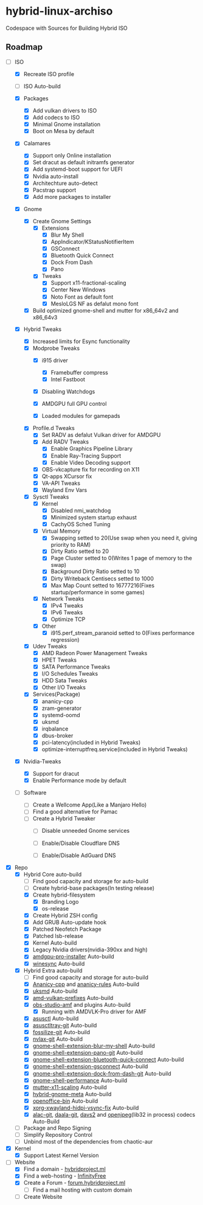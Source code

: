 # hybrid-linux-archiso
Codespace with Sources for Building Hybrid ISO

## Roadmap
* [ ] ISO
  * [x] Recreate ISO profile

  * [ ] ISO Auto-build

  * [x] Packages
    * [x] Add vulkan drivers to ISO
    * [x] Add codecs to ISO
    * [x] Minimal Gnome installation
    * [x] Boot on Mesa by default

  * [x] Calamares
    * [x] Support only Online installation
    * [x] Set dracut as default initramfs generator
    * [x] Add systemd-boot support for UEFI
    * [x] Nvidia auto-install
    * [x] Architechture auto-detect
    * [x] Pacstrap support
    * [x] Add more packages to installer

  * [x] Gnome
    * [x] Create Gnome Settings
      * [x] Extensions
        * [x] Blur My Shell
        * [x] AppIndicator/KStatusNotifierItem
        * [x] GSConnect
        * [x] Bluetooth Quick Connect
        * [x] Dock From Dash
        * [x] Pano

      * [x] Tweaks
        * [x] Support x11-fractional-scaling
        * [x] Center New Windows
        * [x] Noto Font as default font
        * [x] MesloLGS NF as defalut mono font

    * [x] Build optimized gnome-shell and mutter for x86_64v2 and x86_64v3

  * [x] Hybrid Tweaks
    * [x] Increased limits for Esync functionality
    * [x] Modprobe Tweaks
      * [x] i915 driver
        * [x] Framebuffer compress
        * [x] Intel Fastboot
      * [x] Disabling Watchdogs
      * [x] AMDGPU full GPU control
      * [x] Loaded modules for gamepads


    * [x] Profile.d Tweaks
      * [x] Set RADV as defalut Vulkan driver for AMDGPU
      * [x] Add RADV Tweaks
        * [x] Enable Graphics Pipeline Library
        * [x] Enable Ray-Tracing Support
        * [x] Enable Video Decoding support
      * [x] OBS-vkcapture fix for recording on X11
      * [x] Qt-apps XCursor fix
      * [x] VA-API Tweaks
      * [x] Wayland Env Vars

    * [x] Sysctl Tweaks
      * [x] Kernel
        * [x] Disabled nmi_watchdog
        * [x] Minimized system startup exhaust
        * [x] CachyOS Sched Tuning

      * [x] Virtual Memory
        * [x] Swapping setted to 20(Use swap when you need it, giving priority to RAM)
        * [x] Dirty Ratio setted to 20
        * [x] Page Cluster setted to 0(Writes 1 page of memory to the swap)
        * [x] Background Dirty Ratio setted to 10
        * [x] Dirty Writeback Centisecs setted to 1000
        * [x] Max Map Count setted to 16777216(Fixes startup/performance in some games)

      * [x] Network Tweaks
        * [x] IPv4 Tweaks
        * [x] IPv6 Tweaks
        * [x] Optimize TCP

      * [x] Other
        * [x] i915.perf_stream_paranoid setted to 0(Fixes performance regression)

    * [x] Udev Tweaks
      * [x] AMD Radeon Power Management Tweaks
      * [x] HPET Tweaks
      * [x] SATA Performance Tweaks
      * [x] I/O Schedules Tweaks
      * [x] HDD Sata Tweaks
      * [x] Other I/O Tweaks

    * [x] Services(Package)
      * [x] ananicy-cpp
      * [x] zram-generator
      * [x] systemd-oomd
      * [x] uksmd
      * [x] irqbalance
      * [x] dbus-broker
      * [x] pci-latency(included in Hybrid Tweaks)
      * [x] optimize-interruptfreq.service(included in Hybrid Tweaks)
  
  * [x] Nvidia-Tweaks
    * [x] Support for dracut
    * [x] Enable Performance mode by default

  * [ ] Software
    * [ ] Create a Wellcome App(Like a Manjaro Hello)
    * [ ] Find a good alternative for Pamac
    * [ ] Create a Hybrid Tweaker
      * [ ] Disable unneeded Gnome services
      * [ ] Enable/Disable Cloudflare DNS
      * [ ] Enable/Disable AdGuard DNS


* [x] Repo
  * [x] Hybrid Core auto-build
    * [ ] Find good capacity and storage for auto-build
    * [ ] Create hybrid-base packages(In testing release)
    * [x] Create hybrid-filesystem
      * [x] Branding Logo
      * [x] os-release
    * [x] Create Hybrid ZSH config
    * [x] Add GRUB Auto-update hook
    * [x] Patched Neofetch Package
    * [x] Patched lsb-release
    * [x] Kernel Auto-build
    * [x] Legacy Nvidia drivers(nvidia-390xx and high)
    * [x] [amdgpu-pro-installer](https://aur.archlinux.org/pkgbase/amdgpu-pro-installer) Auto-build
    * [x] [winesync](https://aur.archlinux.org/pkgbase/winesync) Auto-build

  * [x] Hybrid Extra auto-build
    * [ ] Find good capacity and storage for auto-build
    * [x] [Ananicy-cpp](https://aur.archlinux.org/pkgbase/ananicy-cpp) and [ananicy-rules](https://aur.archlinux.org/pkgbase/ananicy-rules) Auto-build
    * [x] [uksmd](https://aur.archlinux.org/pkgbase/uksmd) Auto-build
    * [x] [amd-vulkan-prefixes](https://aur.archlinux.org/pkgbase/amd-vulkan-prefixes) Auto-build
    * [x] [obs-studio-amf](https://gitlab.com/hybrid-project-developers/pkgbuilds/hybrid-extra-pkgbuilds/obs-studio-amf) and plugins Auto-build
      * [x] Running with AMDVLK-Pro driver for AMF
    * [x] [asusctl](https://aur.archlinux.org/pkgbase/asusctl) Auto-build
    * [x] [asusctltray-git](https://aur.archlinux.org/pkgbase/asusctltray-git) Auto-build
    * [x] [fossilize-git](https://aur.archlinux.org/pkgbase/fossilize-git) Auto-build
    * [x] [nvlax-git](https://aur.archlinux.org/pkgbase/nvlax-git) Auto-build
    * [x] [gnome-shell-extension-blur-my-shell](https://aur.archlinux.org/pkgbase/gnome-shell-extension-blur-my-shell) Auto-build
    * [x] [gnome-shell-extension-pano-git](https://aur.archlinux.org/pkgbase/gnome-shell-extension-pano-git) Auto-build
    * [x] [gnome-shell-extension-bluetooth-quick-connect](https://aur.archlinux.org/pkgbase/gnome-shell-extension-bluetooth-quick-connect) Auto-build
    * [x] [gnome-shell-extension-gsconnect](https://aur.archlinux.org/pkgbase/gnome-shell-extension-gsconnect) Auto-build
    * [x] [gnome-shell-extension-dock-from-dash-git](https://aur.archlinux.org/pkgbase/gnome-shell-extension-dock-from-dash-git) Auto-build
    * [x] [gnome-shell-performance](https://aur.archlinux.org/pkgbase/gnome-shell-performance) Auto-build
    * [x] [mutter-x11-scaling](https://aur.archlinux.org/pkgbase/mutter-x11-scaling) Auto-build
    * [x] [hybrid-gnome-meta](https://gitlab.com/hybrid-project-developers/pkgbuilds/hybrid-extra-pkgbuilds/hybrid-gnome-meta) Auto-build
    * [x] [openoffice-bin](https://aur.archlinux.org/pkgbase/openoffice-bin) Auto-build
    * [x] [xorg-xwayland-hidpi-vsync-fix](https://gitlab.com/hybrid-project-developers/pkgbuilds/hybrid-extra-pkgbuilds/xorg-xwayland-hidpi-vsync-fix) Auto-build
    * [x] [alac-git](https://aur.archlinux.org/pkgbase/alac-git), [daala-git](https://aur.archlinux.org/pkgbase/daala-git), [davs2](https://aur.archlinux.org/pkgbase/davs2) and [openjpeg](https://aur.archlinux.org/pkgbase/openjpeg)(lib32 in process) codecs Auto-Build
  * [ ] Package and Repo Signing
  * [ ] Simplify Repository Control
  * [ ] Unbind most of the dependencies from chaotic-aur

* [x] Kernel
  * [x] Support Latest Kernel Version

* [ ] Website
  * [x] Find a domain - [hybridproject.ml](https://hybridproject.ml/)
  * [x] Find a web-hosting - [InfinityFree](https://infinityfree.net/)
  * [x] Create a Forum - [forum.hybridproject.ml](https://forum.hybridproject.ml/)
    * [ ] Find a mail hosting with custom domain
  * [ ] Create Website
